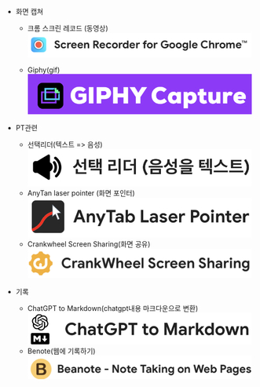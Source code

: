 - 화면 캡쳐
	 - 크롬 스크린 레코드 (동영상)![](screen_recoder.png)

	 - Giphy(gif)
	 \
	   ![](giphy.png)


- PT관련
	- 선택리더(텍스트 => 음성)![](text.png)
	- AnyTan laser pointer (화면 포인터)![](laser_pointer.png)
	- Crankwheel Screen Sharing(화면 공유)![](screen_sharing.png)

- 기록
	- ChatGPT to Markdown(chatgpt내용 마크다운으로 변환)![](chatgpt_to_markdown.png)
	- Benote(웹에 기록하기)![](beanote.png)